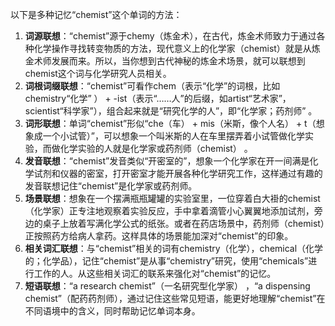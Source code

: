 以下是多种记忆“chemist”这个单词的方法：
1. **词源联想**：“chemist”源于chemy（炼金术），在古代，炼金术师致力于通过各种化学操作寻找转变物质的方法，现代意义上的化学家（chemist）就是从炼金术师发展而来。所以，当你想到古代神秘的炼金术场景，就可以联想到chemist这个词与化学研究人员相关。
2. **词根词缀联想**：“chemist”可看作chem（表示“化学”的词根，比如chemistry“化学” ） + -ist（表示“……人”的后缀，如artist“艺术家”，scientist“科学家”），组合起来就是“研究化学的人”，即“化学家；药剂师” 。
3. **词形联想**：单词“chemist”形似“che（车） + mis（米斯，像个人名） + t（想象成一个小试管）”，可以想象一个叫米斯的人在车里摆弄着小试管做化学实验，而做化学实验的人就是化学家或药剂师（chemist） 。
4. **发音联想**：“chemist”发音类似“开密室的”，想象一个化学家在开一间满是化学试剂和仪器的密室，打开密室才能开展各种化学研究工作，这样通过有趣的发音联想记住“chemist”是化学家或药剂师。
5. **场景联想**：想象在一个摆满瓶瓶罐罐的实验室里，一位穿着白大褂的chemist（化学家）正专注地观察着实验反应，手中拿着滴管小心翼翼地添加试剂，旁边的桌子上放着写满化学公式的纸张。或者在药店场景中，药剂师（chemist）正按照药方给病人拿药。这样具体的场景能加深对“chemist”的印象。
6. **相关词汇联想**：与“chemist”相关的词有chemistry（化学），chemical（化学的；化学品），记住“chemist”是从事“chemistry”研究，使用“chemicals”进行工作的人。从这些相关词汇的联系来强化对“chemist”的记忆。
7. **短语联想**：“a research chemist”（一名研究型化学家） ，“a dispensing chemist”（配药药剂师），通过记住这些常见短语，能更好地理解“chemist”在不同语境中的含义，同时帮助记忆单词本身。 